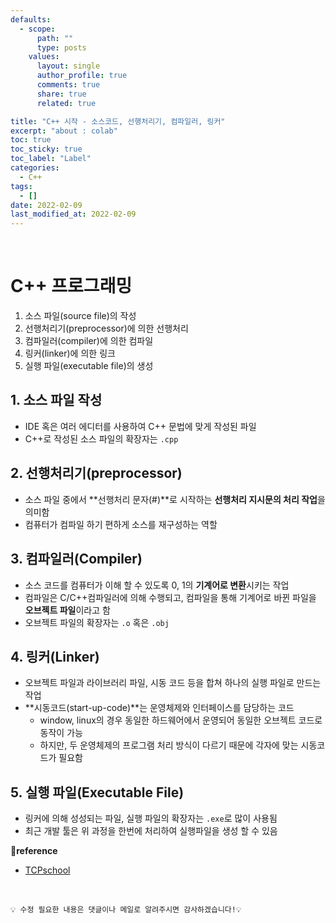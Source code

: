 ```yaml
---
defaults:
  - scope:
      path: ""
      type: posts
    values:
      layout: single
      author_profile: true
      comments: true
      share: true
      related: true

title: "C++ 시작 - 소스코드, 선행처리기, 컴파일러, 링커"
excerpt: "about : colab"
toc: true
toc_sticky: true
toc_label: "Label"
categories: 
  - C++
tags:
  - []
date: 2022-02-09
last_modified_at: 2022-02-09
---
```


<br>

# C++ 프로그래밍

1. 소스 파일(source file)의 작성
2. 선행처리기(preprocessor)에 의한 선행처리
3. 컴파일러(compiler)에 의한 컴파일
4. 링커(linker)에 의한 링크
5. 실행 파일(executable file)의 생성

## 1. 소스 파일 작성

- IDE 혹은 여러 에디터를 사용하여 C++ 문법에 맞게 작성된 파일
- C++로 작성된 소스 파일의 확장자는 `.cpp`

## 2. 선행처리기(preprocessor)

- 소스 파일 중에서 **선행처리 문자(#)**로 시작하는 **선행처리 지시문의 처리 작업**을 의미함
- 컴퓨터가 컴파일 하기 편하게 소스를 재구성하는 역할

## 3. 컴파일러(Compiler)

- 소스 코드를 컴퓨터가 이해 할 수 있도록 0, 1의 **기계어로 변환**시키는 작업
- 컴파일은 C/C++컴파일러에 의해 수행되고, 컴파일을 통해 기계어로 바뀐 파일을 **오브젝트 파일**이라고 함
- 오브젝트 파일의 확장자는 `.o` 혹은 `.obj`

## 4. 링커(Linker)

- 오브젝트 파일과 라이브러리 파일, 시동 코드 등을 합쳐 하나의 실행 파일로 만드는 작업
- **시동코드(start-up-code)**는 운영체제와 인터페이스를 담당하는 코드
    - window, linux의 경우 동일한 하드웨어에서 운영되어 동일한 오브젝트 코드로 동작이 가능
    - 하지만, 두 운영체제의 프로그램 처리 방식이 다르기 때문에 각자에 맞는 시동코드가 필요함

## 5. 실행 파일(Executable File)

- 링커에 의해 성성되는 파일, 실행 파일의 확장자는 `.exe`로 많이 사용됨
- 최근 개발 툴은 위 과정을 한번에 처리하여 실행파일을 생성 할 수 있음



**📌reference**
- [TCPschool](http://www.tcpschool.com/cpp/cpp_intro_programming)
<br>

```
💡 수정 필요한 내용은 댓글이나 메일로 알려주시면 감사하겠습니다!💡 
```
